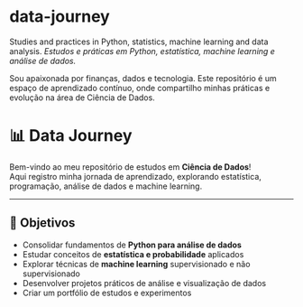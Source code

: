 # data-journey
Studies and practices in Python, statistics, machine learning and data analysis. *Estudos e práticas em Python, estatística, machine learning e análise de dados.*

Sou apaixonada por finanças, dados e tecnologia.
Este repositório é um espaço de aprendizado contínuo, onde compartilho minhas práticas e evolução na área de Ciência de Dados.

# 📊 Data Journey

Bem-vindo ao meu repositório de estudos em **Ciência de Dados**!  
Aqui registro minha jornada de aprendizado, explorando estatística, programação, análise de dados e machine learning.

---

## 🎯 Objetivos
- Consolidar fundamentos de **Python para análise de dados**  
- Estudar conceitos de **estatística e probabilidade** aplicados  
- Explorar técnicas de **machine learning** supervisionado e não supervisionado  
- Desenvolver projetos práticos de análise e visualização de dados  
- Criar um portfólio de estudos e experimentos  
